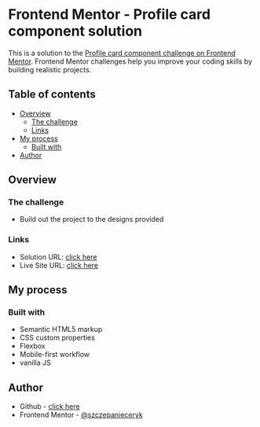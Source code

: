 # Frontend Mentor - Profile card component solution

This is a solution to the [Profile card component challenge on Frontend Mentor](https://www.frontendmentor.io/challenges/profile-card-component-cfArpWshJ). Frontend Mentor challenges help you improve your coding skills by building realistic projects.

## Table of contents

- [Overview](#overview)
  - [The challenge](#the-challenge)
  - [Links](#links)
- [My process](#my-process)
  - [Built with](#built-with)
- [Author](#author)

## Overview

### The challenge

- Build out the project to the designs provided

### Links

- Solution URL: [click here](https://github.com/szczepanieceryk/Frontend-Mentor-Profile-card-component-solution/settings/pages)
- Live Site URL: [click here](https://szczepanieceryk.github.io/Frontend-Mentor-Profile-card-component-solution/)

## My process

### Built with

- Semantic HTML5 markup
- CSS custom properties
- Flexbox
- Mobile-first workflow
- vanilla JS

## Author

- Github - [click here](https://github.com/szczepanieceryk)
- Frontend Mentor - [@szczepanieceryk](https://www.frontendmentor.io/profile/szczepanieceryk)
